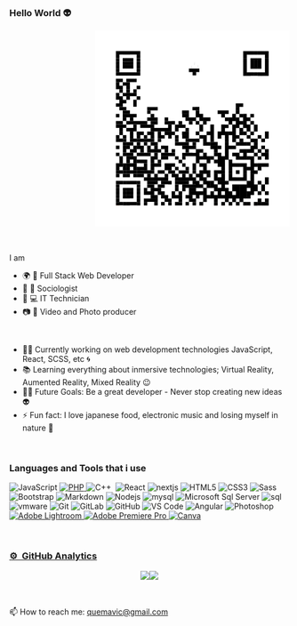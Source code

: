 ### Hello World 👽


<p align="right">
  <img heigth="350" width="350" src="https://github.com/Paola-Guerra/paola-guerra/blob/main/giphy.gif"/>
</p>

<br>

 I am 
<br>
- 🌍 📡 Full Stack Web Developer 
- 💭 📐 Sociologist
- 🔧 💻 IT Technician
- 📷 🎥 Video and Photo producer

<br>

- 👨‍💻 Currently working on web development technologies JavaScript, React, SCSS, etc 🌀
- 📚 Learning everything about inmersive technologies; Virtual Reality, Aumented Reality, Mixed Reality 😉
- 💪🏼 Future Goals: Be a great developer - Never stop creating new ideas 👽
- ⚡ Fun fact: I love japanese food, electronic music and losing myself in nature 🌳 


<br>

### Languages and Tools that i use

![JavaScript](https://img.shields.io/badge/-JavaScript-%23F7DF1C?style=flat-square&logo=javascript&logoColor=000000&labelColor=%23F7DF1C&color=%23FFCE5A)
<a href="https://www.php.net/">
    <img alt="PHP" src="https://img.shields.io/badge/PHP-%23777BB4.svg?logo=php&logoColor=white"/>
  </a>
![C++](https://img.shields.io/badge/-C++-05122A?style=flat&logo=C%2B%2B&logoColor=00599C)&nbsp;
![React](https://img.shields.io/badge/-React-61DAFB?style=flat-square&logo=react&logoColor=ffffff)
![nextjs](https://img.shields.io/badge/Next.js-0095D5?style=flat&logo=next.js&logoColor=white)
![HTML5](https://img.shields.io/badge/-HTML5-%23E44D27?style=flat-square&logo=html5&logoColor=ffffff)
![CSS3](https://img.shields.io/badge/-CSS3-%231572B6?style=flat-square&logo=css3)
![Sass](https://img.shields.io/badge/-Sass-%23CC6699?style=flat-square&logo=sass&logoColor=ffffff)
![Bootstrap](https://img.shields.io/badge/-Bootstrap-563D7C?style=flat-square&logo=bootstrap)
![Markdown](https://img.shields.io/badge/-Markdown-000000?style=flat-square&logo=markdown)
![Nodejs](https://img.shields.io/badge/-Nodejs-339933?style=flat-square&logo=Node.js&logoColor=ffffff)
![mysql](https://img.shields.io/badge/MySQL-4479A1?style=flat&logo=MySQL&logoColor=white)
![Microsoft Sql Server](https://img.shields.io/badge/-Sql%20Server-CC2927?style=flat-square&logo=microsoft-sql-server&logoColor=ffffff)
![sql](https://img.shields.io/badge/SQL-CC2927?style=flat&logo=microsoft-sql-server&logoColor=white)
![vmware](https://img.shields.io/badge/VMWare-607078?style=flat&logo=vmware&logoColor=white)
![Git](https://img.shields.io/badge/-Git-%23F05032?style=flat-square&logo=git&logoColor=%23ffffff)
![GitLab](https://img.shields.io/badge/-GitLab-FCA121?style=flat-square&logo=gitlab)
![GitHub](https://img.shields.io/badge/-GitHub-181717?style=flat-square&logo=github)
![VS Code](http://img.shields.io/badge/-VS%20Code-007ACC?style=flat-square&logo=visual-studio-code&logoColor=ffffff)
![Angular](https://img.shields.io/badge/angular-%23DD0031.svg?style=flat&logo=angular&logoColor=white)
![Photoshop](https://img.shields.io/badge/-Photoshop-05122A?style=flat&logo=adobe-photoshop)&nbsp;
<a href="https://www.adobe.com/in/products/photoshop-lightroom.html" target="_blank"> 
    <img alt="Adobe Lightroom" src="https://img.shields.io/badge/Adobe%20Lightroom-31A8FF?style=flat&logo=Adobe%20Lightroom&logoColor=white"/>
  </a>
  <a href="https://www.adobe.com/in/products/premiere.html" target="_blank"> 
   <img alt="Adobe Premiere Pro" src="https://img.shields.io/badge/Adobe%20Premiere%20Pro-9999FF?style=flate&logo=Adobe%20Premiere%20Pro&logoColor=white"/>
  </a>
  <a href="#">
  	<img alt="Canva" src="https://img.shields.io/badge/Canva-%2300C4CC.svg?style=flat&logo=Canva&logoColor=white"/>



<br>

### ⚙️ &nbsp;GitHub Analytics

<p align="center">
<a href="[https://github.com/AVS1508](https://github.com/ChemaV)">
  <img height="180em" src="https://github-readme-stats-eight-theta.vercel.app/api?username=ChemaV&show_icons=true&theme=algolia&include_all_commits=true&count_private=true"/><img height="180em" src="https://github-readme-stats-eight-theta.vercel.app/api/top-langs/?username=ChemaV&layout=compact&langs_count=8&theme=algolia"/>
</a>
</p>
<br>

📫 How to reach me: quemavic@gmail.com
